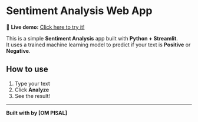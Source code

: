 # Sentiment Analysis Web App

🚀 **Live demo:** [Click here to try it!](https://sentiment-analysis-app-3fueckrbcuhjquwc6b2onb.streamlit.app/)

This is a simple **Sentiment Analysis** app built with **Python + Streamlit**.  
It uses a trained machine learning model to predict if your text is **Positive** or **Negative**.

## How to use
1. Type your text
2. Click **Analyze**
3. See the result!

---

**Built with by [OM PISAL]**
